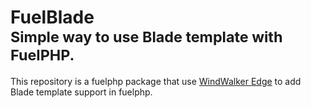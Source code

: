 <h1>FuelBlade <br>
<small>Simple way to use Blade template with FuelPHP.</small></h1>

This repository is a fuelphp package that use <a href="https://github.com/ventoviro/windwalker-edge">WindWalker Edge</a>
to add Blade template support in fuelphp.
